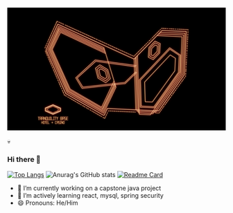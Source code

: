 <!-- **Tfauves/Tfauves** is a ✨ _special_ ✨ repository because its `README.md` (this file) appears on your GitHub profile. -->

[![Header](https://github.com/Tfauves/Tfauves/blob/main/L4gwgjW.jpeg "Header")](https://some-url.dev/)

&#128128;
### Hi there 👋

[![Top Langs](https://github-readme-stats.vercel.app/api/top-langs/?username=Tfauves&layout=compact&theme=dracula&hide=css,html)](https://github.com/anuraghazra/github-readme-stats)
![Anurag's GitHub stats](https://github-readme-stats.vercel.app/api?username=Tfauves&show_icons=true&theme=dracula&hide=stars)
[![Readme Card](https://github-readme-stats.vercel.app/api/pin/?username=Tfauves&repo=github-readme-stats)](https://github.com/anuraghazra/github-readme-stats)
- 🔭 I’m currently working on a capstone java project
- 🌱 I’m actively learning react, mysql, spring security
- 😄 Pronouns: He/Him





<!-- - 👯 I’m looking to collaborate on ...
- 🤔 I’m looking for help with ...
- 💬 Ask me about ...
- 📫 How to reach me: ...

- ⚡ Fun fact: ... -->

